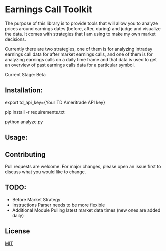 # Earnings Call Toolkit

The purpose of this library is to provide tools that will allow you to analyze prices around earnings dates (before, after, during) and judge and visualize the data. It comes with strategies that I am using to make my own market decisions.

Currently there are two strategies, one of them is for analyzing intraday earnings call data for after market earnings calls, and one of them is for analyzing earnings calls on a daily time frame and that data is used to get an overview of past earnings calls data for a particular symbol. 

Current Stage: Beta 

## Installation:

export td_api_key={Your TD Ameritrade API key}

pip install -r requirements.txt

python analyze.py

## Usage:



## Contributing
Pull requests are welcome. For major changes, please open an issue first to discuss what you would like to change.

## TODO:
- Before Market Strategy
- Instructions Parser needs to be more flexible
- Additional Module Pulling latest market data times (new ones are added daily)

## License
[MIT](https://choosealicense.com/licenses/mit/)
